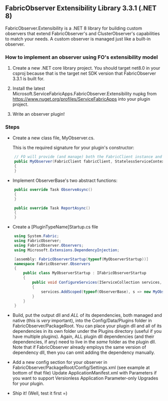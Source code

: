 ## FabricObserver Extensibility Library 3.3.1 (.NET 8)

FabricObserver.Extensibility is a .NET 8 library for building custom observers that extend FabricObserver's and ClusterObserver's capabilities to match your needs. A custom observer is managed just like a built-in observer.

### How to implement an observer using FO's extensibility model

1. Create a new .NET core library project. You should target net8.0 in your csproj because that is the target net SDK version that FabricObserver 3.3.1 is built for.

2. Install the latest Microsoft.ServiceFabricApps.FabricObserver.Extensibility nupkg from https://www.nuget.org/profiles/ServiceFabricApps into your plugin project.

3. Write an observer plugin!

### Steps

- Create a new class file, MyObserver.cs.

    This is the required signature for your plugin's constructor: 

```C#
    // FO will provide (and manage) both the FabricClient instance and StatelessServiceContext instance during startup.
    public MyObserver(FabricClient fabricClient, StatelessServiceContext context) : base(fabricClient, context)
    {
    }
```

- Implement ObserverBase's two abstract functions: 

```C#
    public override Task ObserveAsync()
    {
    }

    public override Task ReportAsync()
    {
    }
```

- Create a [PluginTypeName]Startup.cs file
    
```C#
    using System.Fabric;
    using FabricObserver;
    using FabricObserver.Observers;
    using Microsoft.Extensions.DependencyInjection;

    [assembly: FabricObserverStartup(typeof(MyObserverStartup))]
    namespace FabricObserver.Observers
    {
        public class MyObserverStartup : IFabricObserverStartup
        {
            public void ConfigureServices(IServiceCollection services, FabricClient fabricClient, StatelessServiceContext context)
            {
                services.AddScoped(typeof(ObserverBase), s => new MyObserver(fabricClient, context));
            }
        }
    }
```

- Build, put the output dll and *ALL* of its dependencies, both managed and native (this is *very* important), into the Config/Data/Plugins folder in FabricObserver/PackageRoot. 
  You can place your plugin dll and all of its dependencies in its own folder under the Plugins directory (useful if you have multiple plugins). 
  Again, ALL plugin dll dependencies (and their dependencies, if any) need to live in the *same* folder as the plugin dll. Note that if FabricObserver already employs the same version of dependency dll,
  then you can omit adding the dependency manually.

- Add a new config section for your observer in FabricObserver/PackageRoot/Config/Settings.xml (see example at bottom of that file)
  Update ApplicationManifest.xml with Parameters if you want to support Versionless Application Parameter-only Upgrades for your plugin.

- Ship it! (Well, test it first =)